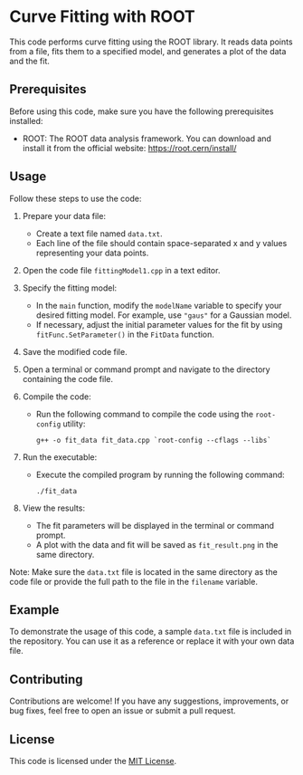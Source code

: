 # Curve Fitting with ROOT

This code performs curve fitting using the ROOT library. It reads data points from a file, fits them to a specified model, and generates a plot of the data and the fit.

## Prerequisites

Before using this code, make sure you have the following prerequisites installed:

- ROOT: The ROOT data analysis framework. You can download and install it from the official website: https://root.cern/install/

## Usage

Follow these steps to use the code:

1. Prepare your data file:
   - Create a text file named `data.txt`.
   - Each line of the file should contain space-separated x and y values representing your data points.

2. Open the code file `fittingModel1.cpp` in a text editor.

3. Specify the fitting model:
   - In the `main` function, modify the `modelName` variable to specify your desired fitting model. For example, use `"gaus"` for a Gaussian model.
   - If necessary, adjust the initial parameter values for the fit by using `fitFunc.SetParameter()` in the `FitData` function.

4. Save the modified code file.

5. Open a terminal or command prompt and navigate to the directory containing the code file.

6. Compile the code:
   - Run the following command to compile the code using the `root-config` utility:
     ```
     g++ -o fit_data fit_data.cpp `root-config --cflags --libs`
     ```

7. Run the executable:
   - Execute the compiled program by running the following command:
     ```
     ./fit_data
     ```

8. View the results:
   - The fit parameters will be displayed in the terminal or command prompt.
   - A plot with the data and fit will be saved as `fit_result.png` in the same directory.

Note: Make sure the `data.txt` file is located in the same directory as the code file or provide the full path to the file in the `filename` variable.

## Example

To demonstrate the usage of this code, a sample `data.txt` file is included in the repository. You can use it as a reference or replace it with your own data file.

## Contributing

Contributions are welcome! If you have any suggestions, improvements, or bug fixes, feel free to open an issue or submit a pull request.

## License

This code is licensed under the [MIT License](LICENSE).
